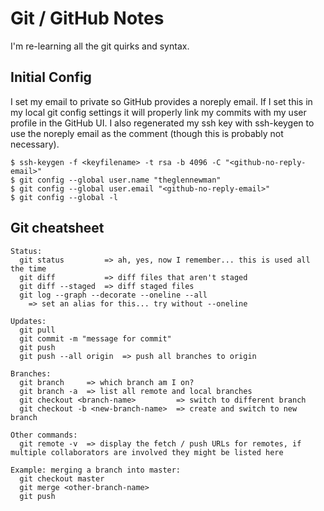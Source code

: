# Git / GitHub Notes
I'm re-learning all the git quirks and syntax.

## Initial Config
I set my email to private so GitHub provides a noreply email. If I set this in my local git config settings it will properly link my commits with my user profile in the GitHub UI. I also regenerated my ssh key with ssh-keygen to use the noreply email as the comment (though this is probably not necessary).
```
$ ssh-keygen -f <keyfilename> -t rsa -b 4096 -C "<github-no-reply-email>"
$ git config --global user.name "theglennewman"
$ git config --global user.email "<github-no-reply-email>"
$ git config --global -l
```

## Git cheatsheet
```
Status:
  git status         => ah, yes, now I remember... this is used all the time
  git diff           => diff files that aren't staged
  git diff --staged  => diff staged files
  git log --graph --decorate --oneline --all
    => set an alias for this... try without --oneline

Updates:
  git pull
  git commit -m "message for commit"
  git push
  git push --all origin  => push all branches to origin

Branches:
  git branch     => which branch am I on?
  git branch -a  => list all remote and local branches
  git checkout <branch-name>         => switch to different branch
  git checkout -b <new-branch-name>  => create and switch to new branch

Other commands:
  git remote -v  => display the fetch / push URLs for remotes, if multiple collaborators are involved they might be listed here

Example: merging a branch into master:
  git checkout master
  git merge <other-branch-name>
  git push
```
